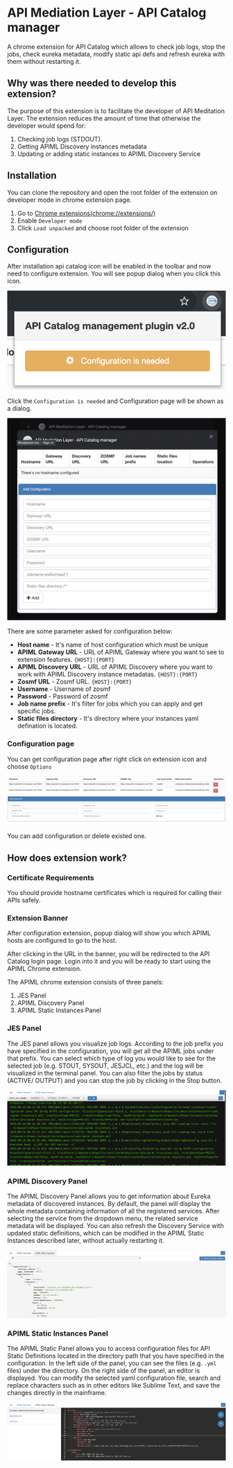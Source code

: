 # API Mediation Layer - API Catalog manager
A chrome extension for API Catalog which allows to check job logs, stop the jobs, check eureka metadata, modify static api defs and refresh eureka with them without restarting it.

## Why was there needed to develop this extension?
The purpose of this extension is to facilitate the developer of API Meditation Layer. The extension reduces the amount of time that otherwise the developer would spend for:
1. Checking job logs (STDOUT).
2. Getting APIML Discovery instances metadata
3. Updating or adding static instances to APIML Discovery Service


## Installation
You can clone the repository and open the root folder of the extension on developer mode in chrome extension page.
1. Go to [Chrome extensions(chrome://extensions/)](chrome://extensions/)
2. Enable `Developer mode`
3. Click `Load unpacked` and choose root folder of the extension 

## Configuration
After installation api catalog icon will be enabled in the toolbar and now need to configure extension. You will see popup dialog when you click this icon.

![alt text](doc-images/screen1.png)

Click the `Configuration is needed` and Configuration page will be shown as a dialog.

![alt text](doc-images/screen2.png)

There are some parameter asked for configuration below:
- **Host name** - It's name of host configuration which must be unique
- **APIML Gateway URL** - URL of APIML Gateway where you want to see to extension features. `{HOST}:{PORT}`
- **APIML Discovery URL** - URL of APIML Discovery where you want to work with APIML Discovery instance metadatas. `{HOST}:{PORT}`
- **Zosmf URL**  - Zosmf URL. `{HOST}:{PORT}`
- **Username**  - Username of zosmf
- **Password**  - Password of zosmf
- **Job name prefix**  - It's filter for jobs which you can apply and get specific jobs.
- **Static files directory**  - It's directory where your instances yaml defination is located.

### Configuration page
You can get configuration page after right click on extension icon and choose `Options`

![alt text](doc-images/screen3.png)

You can add configuration or delete existed one.

## How does extension work?

### Certificate Requirements
You should provide hostname certificates which is required for calling their APIs safely.

### Extension Banner
After configuration extension, popup dialog will show you which APIML hosts are configured to go to the host.

After clicking in the URL in the banner, you will be redirected to the API Catalog login page. Login into it and you will be ready to start using the APIML Chrome extension.

The APIML chrome extension consists of three panels:
1. JES Panel
2. APIML Discovery Panel
3. APIML Static Instances Panel

### JES Panel

The JES panel allows you visualize job logs. According to the job prefix you have specified in the configuration, you will get all the APIML jobs under that prefix. 
You can select which type of log you would like to see for the selected job (e.g. STOUT, SYSOUT, JESJCL, etc.) and the log will be visualized in the terminal panel.
You can also filter the jobs by status (ACTIVE/ OUTPUT) and you can stop the job by clicking in the Stop button.

![alt text](doc-images/screen4.png)

### APIML Discovery Panel

The APIML Discovery Panel allows you to get information about Eureka metadata of discovered instances. By default, the panel will display the whole metadata containing information of all the registered services.
After selecting the service from the dropdown menu, the related service metadata will be displayed.
You can also refresh the Discovery Service with updated static definitions, which can be modified in the APIML Static Instances described later, without actually restarting it.

![alt text](doc-images/screen5.png)

### APIML Static Instances Panel

The APIML Static Panel allows you to access configuration files for API Static Definitions located in the directory path that you have specified in the configuration.
In the left side of the panel, you can see the files (e.g. `.yml` files) under the directory. On the right side of the panel, an editor is displayed. You can modify the selected yaml configuration file, search and replace characters such as in other editors like Sublime Text, and save the changes directly in the mainframe.

![alt text](doc-images/screen6.png)